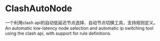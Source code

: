 # ClashAutoNode
一个利用clash api的自动低延迟节点选择、自动节点切换工具，支持规则定义。An automatic low-latency node selection and automatic ip switching tool using the clash api, with support for rule definitions.
